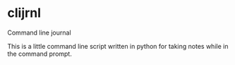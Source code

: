 clijrnl
=======

Command line journal

This is a little command line script written in python for taking notes while in the command prompt.
